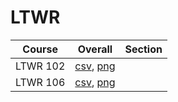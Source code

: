 # LTWR

| Course | Overall | Section |
| ------ | ------- | ------- |
| LTWR 102 | [csv](https://github.com/UCSD-Historical-Enrollment-Data/2024Summer1/blob/main/overall/LTWR%20102.csv), [png](https://raw.githubusercontent.com/UCSD-Historical-Enrollment-Data/2024Summer1/main/plot_overall/LTWR%20102.png) |  |
| LTWR 106 | [csv](https://github.com/UCSD-Historical-Enrollment-Data/2024Summer1/blob/main/overall/LTWR%20106.csv), [png](https://raw.githubusercontent.com/UCSD-Historical-Enrollment-Data/2024Summer1/main/plot_overall/LTWR%20106.png) |  |
